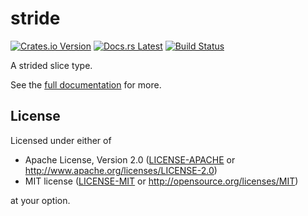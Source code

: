 # stride

[![Crates.io Version](https://img.shields.io/crates/v/stride.svg)](https://crates.io/crates/stride)
[![Docs.rs Latest](https://img.shields.io/badge/docs.rs-latest-blue.svg)](https://docs.rs/stride)
[![Build Status](https://img.shields.io/github/workflow/status/rossmacarthur/stride/build/trunk)](https://github.com/rossmacarthur/stride/actions?query=workflow%3Abuild)

A strided slice type.

See the [full documentation](https://docs.rs/stride) for more.

## License

Licensed under either of

- Apache License, Version 2.0 ([LICENSE-APACHE](LICENSE-APACHE) or
  http://www.apache.org/licenses/LICENSE-2.0)
- MIT license ([LICENSE-MIT](LICENSE-MIT) or http://opensource.org/licenses/MIT)

at your option.
